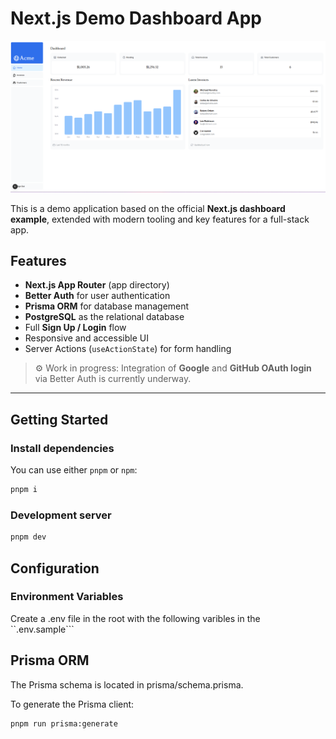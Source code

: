 # Next.js Demo Dashboard App

![App Screenshot](docs/dashboard.png)

This is a demo application based on the official **Next.js dashboard example**, extended with modern tooling and key features for a full-stack app.

## Features

- **Next.js App Router** (app directory)
- **Better Auth** for user authentication
- **Prisma ORM** for database management
- **PostgreSQL** as the relational database
- Full **Sign Up / Login** flow
- Responsive and accessible UI
- Server Actions (`useActionState`) for form handling

> ⚙️ Work in progress: Integration of **Google** and **GitHub OAuth login** via Better Auth is currently underway.

---

##  Getting Started

### Install dependencies

You can use either `pnpm` or `npm`:

```bash
pnpm i
```


### Development server
```bash
pnpm dev
```

## Configuration
### Environment Variables
Create a .env file in the root with the following varibles in the ``.env.sample```


## Prisma ORM
The Prisma schema is located in prisma/schema.prisma.

To generate the Prisma client:

```bash
pnpm run prisma:generate
```
